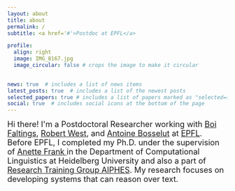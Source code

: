 ```yaml
---
layout: about
title: about
permalink: /
subtitle: <a href='#'>Postdoc at EPFL</a>

profile:
  align: right
  image: IMG_8167.jpg
  image_circular: false # crops the image to make it circular
  

news: true  # includes a list of news items
latest_posts: true  # includes a list of the newest posts
selected_papers: true # includes a list of papers marked as "selected={true}"
social: true  # includes social icons at the bottom of the page
---
```


<font size="4">Hi there! I'm a Postdoctoral Researcher working with 
                                <a href="https://people.epfl.ch/boi.faltings" target="_blank">Boi Faltings</a>, 
                                <a href="https://people.epfl.ch/robert.west" target="_blank">Robert West</a>, and 
                                <a href="https://people.epfl.ch/antoine.bosselut" target="_blank">Antoine Bosselut</a> 
                                <!--<a href="https://lia.epfl.ch/" target="_blank">LIA lab</a>,  
                                <a href="https://dlab.epfl.ch/" target="_blank">dLab</a>, and 
                                <a href="https://nlp.epfl.ch/" target="_blank">NLP</a> --> at
                                <a href="https://www.epfl.ch/" target="_blank">EPFL</a>. Before EPFL, I completed my Ph.D. under the supervision of 
                                <a href="http://www.cl.uni-heidelberg.de/~frank/" target="_blank"> Anette Frank </a> in the Department of Computational Linguistics at Heidelberg University
                                and also a part of <a href="https://www.aiphes.tu-darmstadt.de/de/aiphes/"
                                    target="_blank">Research Training Group AIPHES</a>. My research focuses on developing systems that can reason over text. 
